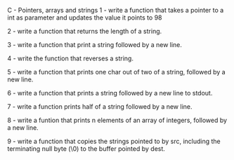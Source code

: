 C - Pointers, arrays and strings
1 - write a function that takes a pointer to a int as parameter and updates the value it points to 98

2 - write a function that returns the length of a string. 

3 - write a function that print a string followed by a new line.

4 - write the function that reverses a string.

5 - write a function that prints one char out of two of a string, followed by a new line.

6 - write a function that prints a string followed by a new line to stdout.

7 - write a function prints half of a string followed by a new line.

8 - write a funtion that prints n elements of an array of integers, followed by a new  line.

9 - write a function that copies the strings pointed to by src, including the terminating null byte (\0) to the buffer pointed by dest.
